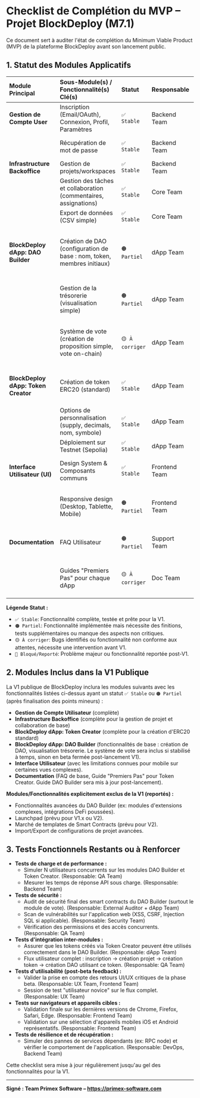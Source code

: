 # Checklist de Complétion du MVP – Projet BlockDeploy (M7.1)

Ce document sert à auditer l'état de complétion du Minimum Viable Product (MVP) de la plateforme BlockDeploy avant son lancement public.

## 1. Statut des Modules Applicatifs

| Module Principal             | Sous-Module(s) / Fonctionnalité(s) Clé(s)                                  | Statut        | Responsable   | Notes / Actions Requises                                                                 |
| :--------------------------- | :------------------------------------------------------------------------- | :------------ | :------------ | :--------------------------------------------------------------------------------------- |
| **Gestion de Compte User**   | Inscription (Email/OAuth), Connexion, Profil, Paramètres                   | `✅ Stable`    | Backend Team  | Vérifier la robustesse des sessions OAuth.                                               |
|                              | Récupération de mot de passe                                               | `✅ Stable`    | Backend Team  | Tests d'email delivery à confirmer.                                                      |
| **Infrastructure Backoffice**| Gestion de projets/workspaces                                              | `✅ Stable`    | Backend Team  |                                                                                          |
|                              | Gestion des tâches et collaboration (commentaires, assignations)           | `✅ Stable`    | Core Team     | Optimiser les notifications en temps réel.                                               |
|                              | Export de données (CSV simple)                                             | `✅ Stable`    | Core Team     |                                                                                          |
| **BlockDeploy dApp: DAO Builder** | Création de DAO (configuration de base : nom, token, membres initiaux) | `🟠 Partiel`   | dApp Team     | Interface utilisateur à finaliser. Smart contract V1 audité mais V1.1 en cours d'intégration. |
|                              | Gestion de la trésorerie (visualisation simple)                            | `🟠 Partiel`   | dApp Team     | Fonctionnalités de dépôt/retrait à tester intensivement.                                 |
|                              | Système de vote (création de proposition simple, vote on-chain)            | `🟡 À corriger`| dApp Team     | Problèmes de gas estimation sur Sepolia. Smart contract de vote à re-vérifier.           |
| **BlockDeploy dApp: Token Creator** | Création de token ERC20 (standard)                                         | `✅ Stable`    | dApp Team     | Interface utilisateur validée. Smart contract audité et stable.                            |
|                              | Options de personnalisation (supply, decimals, nom, symbole)               | `✅ Stable`    | dApp Team     |                                                                                          |
|                              | Déploiement sur Testnet (Sepolia)                                          | `✅ Stable`    | dApp Team     |                                                                                          |
| **Interface Utilisateur (UI)** | Design System & Composants communs                                         | `✅ Stable`    | Frontend Team | Quelques ajustements mineurs post-beta feedback.                                         |
|                              | Responsive design (Desktop, Tablette, Mobile)                              | `🟠 Partiel`   | Frontend Team | Améliorations à apporter sur la vue Kanban mobile. Priorité moyenne.                     |
| **Documentation**            | FAQ Utilisateur                                                            | `🟠 Partiel`   | Support Team  | À compléter avec les retours de la beta.                                                 |
|                              | Guides "Premiers Pas" pour chaque dApp                                     | `🟡 À corriger`| Doc Team      | DAO Builder guide à mettre à jour post-stabilisation du module.                          |

**Légende Statut :**
*   `✅ Stable`: Fonctionnalité complète, testée et prête pour la V1.
*   `🟠 Partiel`: Fonctionnalité implémentée mais nécessite des finitions, tests supplémentaires ou manque des aspects non critiques.
*   `🟡 À corriger`: Bugs identifiés ou fonctionnalité non conforme aux attentes, nécessite une intervention avant V1.
*   `🔴 Bloqué/Reporté`: Problème majeur ou fonctionnalité reportée post-V1.

## 2. Modules Inclus dans la V1 Publique

La V1 publique de BlockDeploy inclura les modules suivants avec les fonctionnalités listées ci-dessus ayant un statut `✅ Stable` ou `🟠 Partiel` (après finalisation des points mineurs) :

*   **Gestion de Compte Utilisateur** (complète)
*   **Infrastructure Backoffice** (complète pour la gestion de projet et collaboration de base)
*   **BlockDeploy dApp: Token Creator** (complète pour la création d'ERC20 standard)
*   **BlockDeploy dApp: DAO Builder** (fonctionnalités de base : création de DAO, visualisation trésorerie. Le système de vote sera inclus si stabilisé à temps, sinon en beta fermée post-lancement V1).
*   **Interface Utilisateur** (avec les limitations connues pour mobile sur certaines vues complexes).
*   **Documentation** (FAQ de base, Guide "Premiers Pas" pour Token Creator. Guide DAO Builder sera mis à jour post-lancement).

**Modules/Fonctionnalités explicitement exclus de la V1 (reportés) :**
*   Fonctionnalités avancées du DAO Builder (ex: modules d'extensions complexes, intégrations DeFi poussées).
*   Launchpad (prévu pour V1.x ou V2).
*   Marché de templates de Smart Contracts (prévu pour V2).
*   Import/Export de configurations de projet avancées.

## 3. Tests Fonctionnels Restants ou à Renforcer

*   **Tests de charge et de performance :**
    *   Simuler N utilisateurs concurrents sur les modules DAO Builder et Token Creator. (Responsable: QA Team)
    *   Mesurer les temps de réponse API sous charge. (Responsable: Backend Team)
*   **Tests de sécurité :**
    *   Audit de sécurité final des smart contracts du DAO Builder (surtout le module de vote). (Responsable: External Auditor + dApp Team)
    *   Scan de vulnérabilités sur l'application web (XSS, CSRF, Injection SQL si applicable). (Responsable: Security Team)
    *   Vérification des permissions et des accès concurrents. (Responsable: QA Team)
*   **Tests d'intégration inter-modules :**
    *   Assurer que les tokens créés via Token Creator peuvent être utilisés correctement dans le DAO Builder. (Responsable: dApp Team)
    *   Flux utilisateur complet : inscription -> création projet -> création token -> création DAO utilisant ce token. (Responsable: QA Team)
*   **Tests d'utilisabilité (post-beta feedback) :**
    *   Valider la prise en compte des retours UI/UX critiques de la phase beta. (Responsable: UX Team, Frontend Team)
    *   Session de test "utilisateur novice" sur le flux complet. (Responsable: UX Team)
*   **Tests sur navigateurs et appareils cibles :**
    *   Validation finale sur les dernières versions de Chrome, Firefox, Safari, Edge. (Responsable: Frontend Team)
    *   Validation sur une sélection d'appareils mobiles iOS et Android représentatifs. (Responsable: Frontend Team)
*   **Tests de résilience et de récupération :**
    *   Simuler des pannes de services dépendants (ex: RPC node) et vérifier le comportement de l'application. (Responsable: DevOps, Backend Team)

Cette checklist sera mise à jour régulièrement jusqu'au gel des fonctionnalités pour la V1.

---
**Signé : Team Primex Software – https://primex-software.com**
